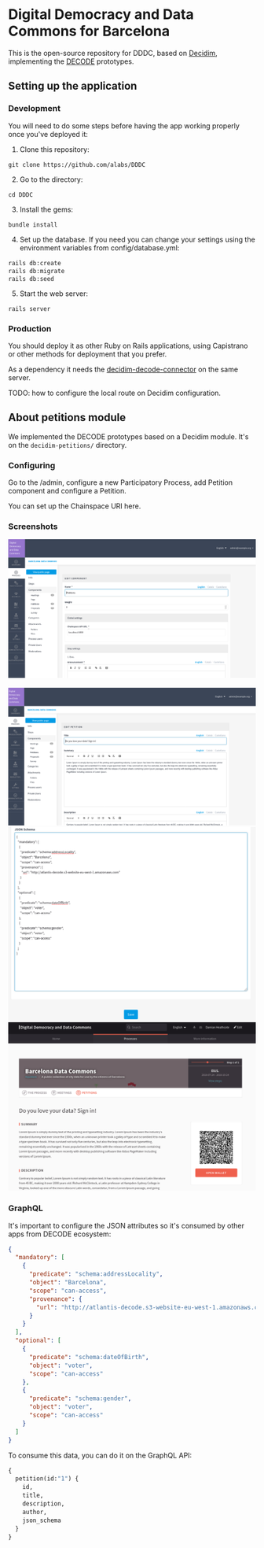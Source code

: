 # Digital Democracy and Data Commons for Barcelona

This is the open-source repository for DDDC, based on [Decidim](https://github.com/decidim/decidim),
implementing the [DECODE](https://decodeproject.eu/) prototypes.


## Setting up the application

### Development

You will need to do some steps before having the app working properly once you've deployed it:

1. Clone this repository:
```console
git clone https://github.com/alabs/DDDC
```
2. Go to the directory:
```console
cd DDDC
```
3. Install the gems:
```console
bundle install
```
4. Set up the database. If you need you can change your settings using the environment variables from config/database.yml:
```console
rails db:create
rails db:migrate
rails db:seed
```
5. Start the web server:
```console
rails server
```

### Production

You should deploy it as other Ruby on Rails applications, using Capistrano or other methods for deployment that you prefer.

As a dependency it needs the [decidim-decode-connector](https://github.com/DECODEproject/decidim-decode-connector) on the same server.

TODO: how to configure the local route on Decidim configuration.

## About petitions module

We implemented the DECODE prototypes based on a Decidim module. It's on the `decidim-petitions/` directory.

### Configuring

Go to the /admin, configure a new Participatory Process, add Petition component and configure a Petition.

You can set up the Chainspace URI here.

### Screenshots

![](docs/decode-petitions-01.png)
![](docs/decode-petitions-02.png)
![](docs/decode-petitions-03.png)
![](docs/decode-petitions-04.png)
![](docs/decode-petitions-05.png)

### GraphQL

It's important to configure the JSON attributes so it's consumed by other apps from DECODE ecosystem:

```json
{
  "mandatory": [
    {
      "predicate": "schema:addressLocality",
      "object": "Barcelona",
      "scope": "can-access",
      "provenance": {
        "url": "http://atlantis-decode.s3-website-eu-west-1.amazonaws.com"
      }
    }
  ],
  "optional": [
    {
      "predicate": "schema:dateOfBirth",
      "object": "voter",
      "scope": "can-access"
    },
    {
      "predicate": "schema:gender",
      "object": "voter",
      "scope": "can-access"
    }
  ]
}
```

To consume this data, you can do it on the GraphQL API:

```graphql
{
  petition(id:"1") {
    id,
    title,
    description,
    author,
    json_schema
  }
}
```



